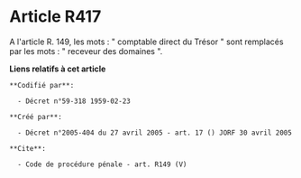 # Article R417

A l'article R. 149, les mots : " comptable direct du Trésor " sont remplacés par les mots : " receveur des domaines ".

**Liens relatifs à cet article**

	**Codifié par**:

	  - Décret n°59-318 1959-02-23

	**Créé par**:

	  - Décret n°2005-404 du 27 avril 2005 - art. 17 () JORF 30 avril 2005

	**Cite**:

	  - Code de procédure pénale - art. R149 (V)
